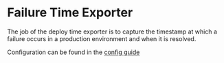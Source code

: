 # Failure Time Exporter

The job of the deploy time exporter is to capture the timestamp at which a failure occurs in a production environment and when it is resolved.

Configuration can be found in the [config guide](./docs/Configuration.md)
